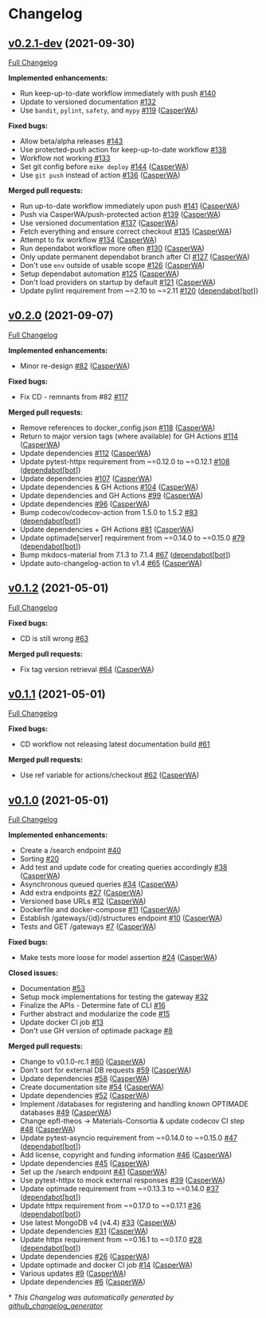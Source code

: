 # Changelog

## [v0.2.1-dev](https://github.com/Materials-Consortia/optimade-gateway/tree/v0.2.1-dev) (2021-09-30)

[Full Changelog](https://github.com/Materials-Consortia/optimade-gateway/compare/v0.2.0...v0.2.1-dev)

**Implemented enhancements:**

- Run keep-up-to-date workflow immediately with push [\#140](https://github.com/Materials-Consortia/optimade-gateway/issues/140)
- Update to versioned documentation [\#132](https://github.com/Materials-Consortia/optimade-gateway/issues/132)
- Use `bandit`, `pylint`, `safety`, and `mypy` [\#119](https://github.com/Materials-Consortia/optimade-gateway/pull/119) ([CasperWA](https://github.com/CasperWA))

**Fixed bugs:**

- Allow beta/alpha releases [\#143](https://github.com/Materials-Consortia/optimade-gateway/issues/143)
- Use protected-push action for keep-up-to-date workflow [\#138](https://github.com/Materials-Consortia/optimade-gateway/issues/138)
- Workflow not working [\#133](https://github.com/Materials-Consortia/optimade-gateway/issues/133)
- Set git config before `mike deploy` [\#144](https://github.com/Materials-Consortia/optimade-gateway/pull/144) ([CasperWA](https://github.com/CasperWA))
- Use `git push` instead of action [\#136](https://github.com/Materials-Consortia/optimade-gateway/pull/136) ([CasperWA](https://github.com/CasperWA))

**Merged pull requests:**

- Run up-to-date workflow immediately upon push [\#141](https://github.com/Materials-Consortia/optimade-gateway/pull/141) ([CasperWA](https://github.com/CasperWA))
- Push via CasperWA/push-protected action [\#139](https://github.com/Materials-Consortia/optimade-gateway/pull/139) ([CasperWA](https://github.com/CasperWA))
- Use versioned documentation [\#137](https://github.com/Materials-Consortia/optimade-gateway/pull/137) ([CasperWA](https://github.com/CasperWA))
- Fetch everything and ensure correct checkout [\#135](https://github.com/Materials-Consortia/optimade-gateway/pull/135) ([CasperWA](https://github.com/CasperWA))
- Attempt to fix workflow [\#134](https://github.com/Materials-Consortia/optimade-gateway/pull/134) ([CasperWA](https://github.com/CasperWA))
- Run dependabot workflow more often [\#130](https://github.com/Materials-Consortia/optimade-gateway/pull/130) ([CasperWA](https://github.com/CasperWA))
- Only update permanent dependabot branch after CI [\#127](https://github.com/Materials-Consortia/optimade-gateway/pull/127) ([CasperWA](https://github.com/CasperWA))
- Don't use `env` outside of usable scope [\#126](https://github.com/Materials-Consortia/optimade-gateway/pull/126) ([CasperWA](https://github.com/CasperWA))
- Setup dependabot automation [\#125](https://github.com/Materials-Consortia/optimade-gateway/pull/125) ([CasperWA](https://github.com/CasperWA))
- Don't load providers on startup by default [\#121](https://github.com/Materials-Consortia/optimade-gateway/pull/121) ([CasperWA](https://github.com/CasperWA))
- Update pylint requirement from ~=2.10 to ~=2.11 [\#120](https://github.com/Materials-Consortia/optimade-gateway/pull/120) ([dependabot[bot]](https://github.com/apps/dependabot))

## [v0.2.0](https://github.com/Materials-Consortia/optimade-gateway/tree/v0.2.0) (2021-09-07)

[Full Changelog](https://github.com/Materials-Consortia/optimade-gateway/compare/v0.1.2...v0.2.0)

**Implemented enhancements:**

- Minor re-design [\#82](https://github.com/Materials-Consortia/optimade-gateway/pull/82) ([CasperWA](https://github.com/CasperWA))

**Fixed bugs:**

- Fix CD - remnants from \#82 [\#117](https://github.com/Materials-Consortia/optimade-gateway/issues/117)

**Merged pull requests:**

- Remove references to docker\_config.json [\#118](https://github.com/Materials-Consortia/optimade-gateway/pull/118) ([CasperWA](https://github.com/CasperWA))
- Return to major version tags \(where available\) for GH Actions [\#114](https://github.com/Materials-Consortia/optimade-gateway/pull/114) ([CasperWA](https://github.com/CasperWA))
- Update dependencies [\#112](https://github.com/Materials-Consortia/optimade-gateway/pull/112) ([CasperWA](https://github.com/CasperWA))
- Update pytest-httpx requirement from ~=0.12.0 to ~=0.12.1 [\#108](https://github.com/Materials-Consortia/optimade-gateway/pull/108) ([dependabot[bot]](https://github.com/apps/dependabot))
- Update dependencies [\#107](https://github.com/Materials-Consortia/optimade-gateway/pull/107) ([CasperWA](https://github.com/CasperWA))
- Update dependencies & GH Actions [\#104](https://github.com/Materials-Consortia/optimade-gateway/pull/104) ([CasperWA](https://github.com/CasperWA))
- Update dependencies and GH Actions [\#99](https://github.com/Materials-Consortia/optimade-gateway/pull/99) ([CasperWA](https://github.com/CasperWA))
- Update dependencies [\#96](https://github.com/Materials-Consortia/optimade-gateway/pull/96) ([CasperWA](https://github.com/CasperWA))
- Bump codecov/codecov-action from 1.5.0 to 1.5.2 [\#83](https://github.com/Materials-Consortia/optimade-gateway/pull/83) ([dependabot[bot]](https://github.com/apps/dependabot))
- Update dependencies + GH Actions [\#81](https://github.com/Materials-Consortia/optimade-gateway/pull/81) ([CasperWA](https://github.com/CasperWA))
- Update optimade\[server\] requirement from ~=0.14.0 to ~=0.15.0 [\#79](https://github.com/Materials-Consortia/optimade-gateway/pull/79) ([dependabot[bot]](https://github.com/apps/dependabot))
- Bump mkdocs-material from 7.1.3 to 7.1.4 [\#67](https://github.com/Materials-Consortia/optimade-gateway/pull/67) ([dependabot[bot]](https://github.com/apps/dependabot))
- Update auto-changelog-action to v1.4 [\#65](https://github.com/Materials-Consortia/optimade-gateway/pull/65) ([CasperWA](https://github.com/CasperWA))

## [v0.1.2](https://github.com/Materials-Consortia/optimade-gateway/tree/v0.1.2) (2021-05-01)

[Full Changelog](https://github.com/Materials-Consortia/optimade-gateway/compare/v0.1.1...v0.1.2)

**Fixed bugs:**

- CD is still wrong [\#63](https://github.com/Materials-Consortia/optimade-gateway/issues/63)

**Merged pull requests:**

- Fix tag version retrieval [\#64](https://github.com/Materials-Consortia/optimade-gateway/pull/64) ([CasperWA](https://github.com/CasperWA))

## [v0.1.1](https://github.com/Materials-Consortia/optimade-gateway/tree/v0.1.1) (2021-05-01)

[Full Changelog](https://github.com/Materials-Consortia/optimade-gateway/compare/v0.1.0...v0.1.1)

**Fixed bugs:**

- CD workflow not releasing latest documentation build [\#61](https://github.com/Materials-Consortia/optimade-gateway/issues/61)

**Merged pull requests:**

- Use ref variable for actions/checkout [\#62](https://github.com/Materials-Consortia/optimade-gateway/pull/62) ([CasperWA](https://github.com/CasperWA))

## [v0.1.0](https://github.com/Materials-Consortia/optimade-gateway/tree/v0.1.0) (2021-05-01)

[Full Changelog](https://github.com/Materials-Consortia/optimade-gateway/compare/5605131b4590b8b9b595714513199504e63e312c...v0.1.0)

**Implemented enhancements:**

- Create a /search endpoint [\#40](https://github.com/Materials-Consortia/optimade-gateway/issues/40)
- Sorting [\#20](https://github.com/Materials-Consortia/optimade-gateway/issues/20)
- Add test and update code for creating queries accordingly [\#38](https://github.com/Materials-Consortia/optimade-gateway/pull/38) ([CasperWA](https://github.com/CasperWA))
- Asynchronous queued queries [\#34](https://github.com/Materials-Consortia/optimade-gateway/pull/34) ([CasperWA](https://github.com/CasperWA))
- Add extra endpoints [\#27](https://github.com/Materials-Consortia/optimade-gateway/pull/27) ([CasperWA](https://github.com/CasperWA))
- Versioned base URLs [\#12](https://github.com/Materials-Consortia/optimade-gateway/pull/12) ([CasperWA](https://github.com/CasperWA))
- Dockerfile and docker-compose [\#11](https://github.com/Materials-Consortia/optimade-gateway/pull/11) ([CasperWA](https://github.com/CasperWA))
- Establish /gateways/{id}/structures endpoint [\#10](https://github.com/Materials-Consortia/optimade-gateway/pull/10) ([CasperWA](https://github.com/CasperWA))
- Tests and GET /gateways [\#7](https://github.com/Materials-Consortia/optimade-gateway/pull/7) ([CasperWA](https://github.com/CasperWA))

**Fixed bugs:**

- Make tests more loose for model assertion [\#24](https://github.com/Materials-Consortia/optimade-gateway/pull/24) ([CasperWA](https://github.com/CasperWA))

**Closed issues:**

- Documentation [\#53](https://github.com/Materials-Consortia/optimade-gateway/issues/53)
- Setup mock implementations for testing the gateway [\#32](https://github.com/Materials-Consortia/optimade-gateway/issues/32)
- Finalize the APIs - Determine fate of CLI [\#16](https://github.com/Materials-Consortia/optimade-gateway/issues/16)
- Further abstract and modularize the code [\#15](https://github.com/Materials-Consortia/optimade-gateway/issues/15)
- Update docker CI job [\#13](https://github.com/Materials-Consortia/optimade-gateway/issues/13)
- Don't use GH version of optimade package [\#8](https://github.com/Materials-Consortia/optimade-gateway/issues/8)

**Merged pull requests:**

- Change to v0.1.0-rc.1 [\#60](https://github.com/Materials-Consortia/optimade-gateway/pull/60) ([CasperWA](https://github.com/CasperWA))
- Don't sort for external DB requests [\#59](https://github.com/Materials-Consortia/optimade-gateway/pull/59) ([CasperWA](https://github.com/CasperWA))
- Update dependencies [\#58](https://github.com/Materials-Consortia/optimade-gateway/pull/58) ([CasperWA](https://github.com/CasperWA))
- Create documentation site [\#54](https://github.com/Materials-Consortia/optimade-gateway/pull/54) ([CasperWA](https://github.com/CasperWA))
- Update dependencies [\#52](https://github.com/Materials-Consortia/optimade-gateway/pull/52) ([CasperWA](https://github.com/CasperWA))
- Implement /databases for registering and handling known OPTIMADE databases [\#49](https://github.com/Materials-Consortia/optimade-gateway/pull/49) ([CasperWA](https://github.com/CasperWA))
- Change epfl-theos -\> Materials-Consortia & update codecov CI step [\#48](https://github.com/Materials-Consortia/optimade-gateway/pull/48) ([CasperWA](https://github.com/CasperWA))
- Update pytest-asyncio requirement from ~=0.14.0 to ~=0.15.0 [\#47](https://github.com/Materials-Consortia/optimade-gateway/pull/47) ([dependabot[bot]](https://github.com/apps/dependabot))
- Add license, copyright and funding information [\#46](https://github.com/Materials-Consortia/optimade-gateway/pull/46) ([CasperWA](https://github.com/CasperWA))
- Update dependencies [\#45](https://github.com/Materials-Consortia/optimade-gateway/pull/45) ([CasperWA](https://github.com/CasperWA))
- Set up the /search endpoint [\#41](https://github.com/Materials-Consortia/optimade-gateway/pull/41) ([CasperWA](https://github.com/CasperWA))
- Use pytest-httpx to mock external responses [\#39](https://github.com/Materials-Consortia/optimade-gateway/pull/39) ([CasperWA](https://github.com/CasperWA))
- Update optimade requirement from ~=0.13.3 to ~=0.14.0 [\#37](https://github.com/Materials-Consortia/optimade-gateway/pull/37) ([dependabot[bot]](https://github.com/apps/dependabot))
- Update httpx requirement from ~=0.17.0 to ~=0.17.1 [\#36](https://github.com/Materials-Consortia/optimade-gateway/pull/36) ([dependabot[bot]](https://github.com/apps/dependabot))
- Use latest MongoDB v4 \(v4.4\) [\#33](https://github.com/Materials-Consortia/optimade-gateway/pull/33) ([CasperWA](https://github.com/CasperWA))
- Update dependencies [\#31](https://github.com/Materials-Consortia/optimade-gateway/pull/31) ([CasperWA](https://github.com/CasperWA))
- Update httpx requirement from ~=0.16.1 to ~=0.17.0 [\#28](https://github.com/Materials-Consortia/optimade-gateway/pull/28) ([dependabot[bot]](https://github.com/apps/dependabot))
- Update dependencies [\#26](https://github.com/Materials-Consortia/optimade-gateway/pull/26) ([CasperWA](https://github.com/CasperWA))
- Update optimade and docker CI job [\#14](https://github.com/Materials-Consortia/optimade-gateway/pull/14) ([CasperWA](https://github.com/CasperWA))
- Various updates [\#9](https://github.com/Materials-Consortia/optimade-gateway/pull/9) ([CasperWA](https://github.com/CasperWA))
- Update dependencies [\#6](https://github.com/Materials-Consortia/optimade-gateway/pull/6) ([CasperWA](https://github.com/CasperWA))



\* *This Changelog was automatically generated by [github_changelog_generator](https://github.com/github-changelog-generator/github-changelog-generator)*
